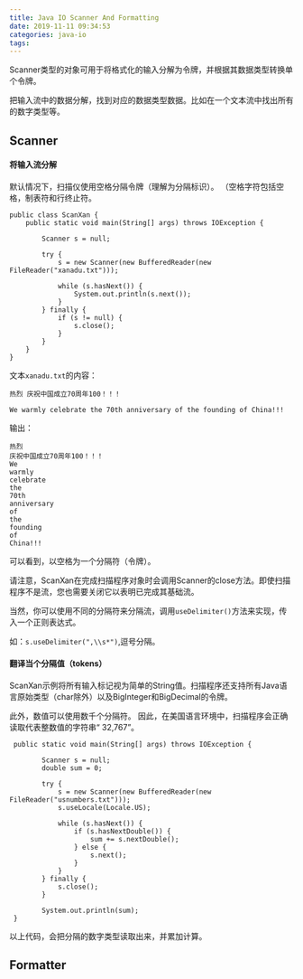 ```yaml
---
title: Java IO Scanner And Formatting
date: 2019-11-11 09:34:53
categories: java-io
tags:
---
```


Scanner类型的对象可用于将格式化的输入分解为令牌，并根据其数据类型转换单个令牌。 

把输入流中的数据分解，找到对应的数据类型数据。比如在一个文本流中找出所有的数字类型等。

## Scanner

#### 将输入流分解

默认情况下，扫描仪使用空格分隔令牌（理解为分隔标识）。 （空格字符包括空格，制表符和行终止符。

    public class ScanXan {
        public static void main(String[] args) throws IOException {
    
            Scanner s = null;
    
            try {
                s = new Scanner(new BufferedReader(new FileReader("xanadu.txt")));
    
                while (s.hasNext()) {
                    System.out.println(s.next());
                }
            } finally {
                if (s != null) {
                    s.close();
                }
            }
        }
    }
    
文本`xanadu.txt`的内容：

    热烈 庆祝中国成立70周年100！！！
    
    We warmly celebrate the 70th anniversary of the founding of China!!!
    
输出：

    热烈
    庆祝中国成立70周年100！！！
    We
    warmly
    celebrate
    the
    70th
    anniversary
    of
    the
    founding
    of
    China!!!

可以看到，以空格为一个分隔符（令牌）。     

请注意，ScanXan在完成扫描程序对象时会调用Scanner的close方法。即使扫描程序不是流，您也需要关闭它以表明已完成其基础流。

当然，你可以使用不同的分隔符来分隔流，调用`useDelimiter()`方法来实现，传入一个正则表达式。

如：`s.useDelimiter(",\\s*")`,逗号分隔。

#### 翻译当个分隔值（tokens）

ScanXan示例将所有输入标记视为简单的String值。扫描程序还支持所有Java语言原始类型（char除外）以及BigInteger和BigDecimal的令牌。

此外，数值可以使用数千个分隔符。
因此，在美国语言环境中，扫描程序会正确读取代表整数值的字符串“ 32,767”。

     public static void main(String[] args) throws IOException {
    
            Scanner s = null;
            double sum = 0;
    
            try {
                s = new Scanner(new BufferedReader(new FileReader("usnumbers.txt")));
                s.useLocale(Locale.US);
    
                while (s.hasNext()) {
                    if (s.hasNextDouble()) {
                        sum += s.nextDouble();
                    } else {
                        s.next();
                    }   
                }
            } finally {
                s.close();
            }
    
            System.out.println(sum);
     }

以上代码，会把分隔的数字类型读取出来，并累加计算。

## Formatter



